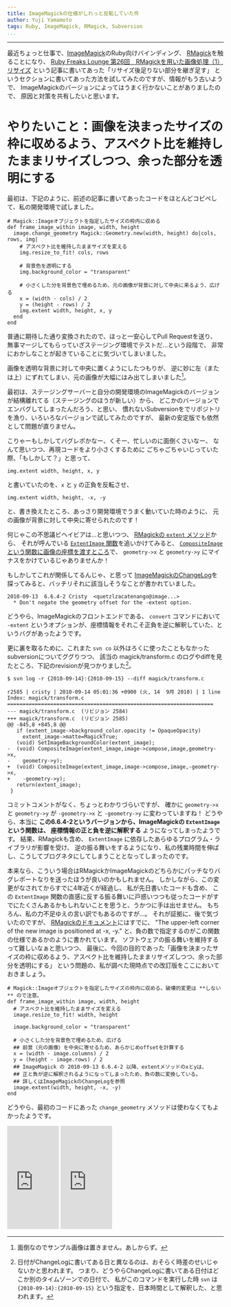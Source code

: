 ```yaml
---
title: ImageMagickの仕様がしれっと反転していた件
author: Yuji Yamamoto
tags: Ruby, ImageMagick, RMagick, Subversion
...
```

---

最近ちょっと仕事で、[ImageMagick](http://www.imagemagick.org/)のRuby向けバインディング、
[RMagick](http://rmagick.rubyforge.org/)を触ることになり、
[Ruby Freaks Lounge 第26回　RMagickを用いた画像処理（1）リサイズ](http://gihyo.jp/dev/serial/01/ruby/0026?page=2)
という記事に書いてあった「リサイズ後足りない部分を継ぎ足す」
というセクションに書いてあった方法を試してみたのですが、情報がもう古いようで、
ImageMagickのバージョンによってはうまく行かないことがありましたので、
原因と対策を共有したいと思います。

# やりたいこと：画像を決まったサイズの枠に収めるよう、アスペクト比を維持したままリサイズしつつ、余った部分を透明にする

最初は、下記のように、前述の記事に書いてあったコードをほとんどコピペして、私の開発環境で試しました。

``` {.ruby}
# Magick::Imageオブジェクトを指定したサイズの枠内に収める
def frame_image_within image, width, height
  image.change_geometry Magick::Geometry.new(width, height) do|cols, rows, img|
    # アスペクト比を維持したままサイズを変える
    img.resize_to_fit! cols, rows

    # 背景色を透明にする
    img.background_color = "transparent"

    # 小さくした分を背景色で埋めるため、元の画像が背景に対して中央に来るよう、広げる
    x = (width - cols) / 2
    y = (height - rows) / 2
    img.extent width, height, x, y
  end
end
```

普通に期待した通り変換されたので、ほっと一安心してPull Requestを送り、
無事マージしてもらっていざステージング環境でテストだ...という段階で、
非常におかしなことが起きていることに気づいてしまいました。

画像を透明な背景に対して中央に置くようにしたつもりが、
逆に妙に左（または上）にずれてしまい、元の画像が大幅にはみ出てしまいました[^1]。

[^1]: 面倒なのでサンプル画像は置きません。あしからず。

最初は、ステージングサーバーと自分の開発環境のImageMagickのバージョンが結構離れてる（ステージングのほうが新しい）から、
どこかのバージョンでエンバグしてしまったんだろう、と思い、
慣れないSubversionをでリポジトリを漁り、いろいろなバージョンで試してみたのですが、
最新の安定版でも依然として問題が直りません。

こりゃーもしかしてバグレポかなー、くそー、忙しいのに面倒くさいなー、
なんて思いつつ、再現コードをより小さくするために
ごちゃごちゃいじっていた際、「もしかして？」と思って、
``` {.ruby}
img.extent width, height, x, y
```
と書いていたのを、`x` と `y` の正負を反転させ、
``` {.ruby}
img.extent width, height, -x, -y
```
と、書き換えたところ、あっさり開発環境でうまく動いていた時のように、
元の画像が背景に対して中央に寄せられたのです！

何じゃこの不思議ビヘイビアは...と思いつつ、
[RMagickの `extent` メソッド](https://github.com/rmagick/rmagick/blob/689271fbb439dbf735f120811ac3b2dc79ba95a2/ext/RMagick/rmimage.c#L5878-L5946)から、
それが呼んでいる [`ExtentImage` 関数](https://github.com/trevor/ImageMagick/blob/a8ffb9991cc0e551cd096184142216721c4b70ea/trunk/MagickCore/transform.c#L1128-L1159)を追いかけてみると、
[`CompositeImage` という関数に画像の座標を渡すところ](https://github.com/trevor/ImageMagick/blob/a8ffb9991cc0e551cd096184142216721c4b70ea/trunk/MagickCore/transform.c#L1156-L1157)で、
`geometry->x` と `geometry->y` にマイナスをかけているじゃありませんか！

もしかしてこれが関係してるんじゃ、と思って
[ImageMagickのChangeLog](https://github.com/trevor/ImageMagick/blob/a8ffb9991cc0e551cd096184142216721c4b70ea/branches/ImageMagick-6.8.8/ChangeLog#L3086-L3087)を
探ってみると、バッチリそれに該当しそうなことが書かれていました。
```
2010-09-13  6.6.4-2 Cristy  <quetzlzacatenango@image...>
  * Don't negate the geometry offset for the -extent option.
```
どうやら、ImageMagickのフロントエンドである、 `convert` コマンドにおいて
`-extent` というオプションが、座標情報をそれこそ正負を逆に解釈していた、というバグがあったようです。

更に裏を取るために、これまた `svn co` 以外はろくに使ったこともなかったsubversionについてググりつつ、
該当の magick/transform.c のログやdiffを見たところ、下記のrevisionが見つかりました[^date]。

[^date]: 日付がChangeLogに書いてある日と異なるのは、おそらく時差のせいじゃないかと思われます。
つまり、どうやらChangeLogに書いてある日付はどこか別のタイムゾーンでの日付で、
私がこのコマンドを実行した時 `svn` は `{2010-09-14}:{2010-09-15}` という指定を、日本時間として解釈した、と思われます。

```{.bash}
$ svn log -r {2010-09-14}:{2010-09-15} --diff magick/transform.c
```
```{.diff}
r2585 | cristy | 2010-09-14 05:01:36 +0900 (火, 14  9月 2010) | 1 line
Index: magick/transform.c
===================================================================
--- magick/transform.c  (リビジョン 2584)
+++ magick/transform.c  (リビジョン 2585)
@@ -845,8 +845,8 @@
   if (extent_image->background_color.opacity != OpaqueOpacity)
     extent_image->matte=MagickTrue;
   (void) SetImageBackgroundColor(extent_image);
-  (void) CompositeImage(extent_image,image->compose,image,geometry->x,
-    geometry->y);
+  (void) CompositeImage(extent_image,image->compose,image,-geometry->x,
+    -geometry->y);
   return(extent_image);
 }
```

コミットコメントがなく、ちょっとわかりづらいですが、
確かに `geometry->x` と `geometry->y` が `-geometry->x` と `-geometry->y` に変わっていますね！
どうやら、本当に **この6.6.4-2というバージョンから、ImageMagickの `ExtentImage` という関数は、
座標情報の正と負を逆に解釈する** ようになってしまったようです。
結果、RMagickも含め、 `ExtentImage` に依存したあらゆるプログラム・ライブラリが影響を受け、
逆の振る舞いをするようになり、私の残業時間を伸ばし、こうしてブログネタにしてしまうこととなってしまったのです。

本来なら、こういう場合はRMagickかImageMagickのどちらかにパッチなりバグレポートなりを送ったほうが良いのかもしれません。
しかしながら、この変更がなされてからすでに4年近くが経過し、
私が先日書いたコードも含め、
この `ExtentImage` 関数の直感に反する振る舞いに戸惑いつつも従ったコードがすでにたくさんあるかもしれないことを思うと、うかつに手は出せません。
もちろん、私の力不足ゆえの言い訳でもあるのですが...。
それが証拠に、後で気づいたのですが、
[RMagickのドキュメント](https://rmagick.github.io/image2.html#extent)にはすでに、
"The upper-left corner of the new image is positioned at -x, -y." と、負の数で指定するのがこの関数の仕様であるかのように書かれています。
ソフトウェアの振る舞いを維持するって難しいなぁと思いつつ、
最後に、今回の目的であった「画像を決まったサイズの枠に収めるよう、アスペクト比を維持したままリサイズしつつ、余った部分を透明にする」
という問題の、私が調べた現時点での改訂版をここにおいておきましょう。

```{.ruby}
# Magick::Imageオブジェクトを指定したサイズの枠内に収める。破壊的変更は **しない** ので注意。
def frame_image_within image, width, height
  # アスペクト比を維持したままサイズを変える
  image.resize_to_fit! width, height

  image.background_color = "transparent"

  # 小さくした分を背景色で埋めるため、広げる
  ## 前景（元の画像）を中央に寄せるため、あらかじめoffsetを計算する
  x = (width - image.columns) / 2
  y = (height - image.rows) / 2
  ## ImageMagick の 2010-09-13 6.6.4-2 以降、extentメソッドのxとyは、
  ## 正と負が逆に解釈されるようになってしまったため、負の数に変換している。
  ## 詳しくはImageMagickのChangeLogを参照
  image.extent(width, height, -x, -y)
end
```

どうやら、最初のコードにあった `change_geometry` メソッドは使わなくてもよかったようです。

<iframe src="http://rcm-fe.amazon-adsystem.com/e/cm?t=poe02-22&amp;o=9&amp;p=8&amp;l=as1&amp;asins=4873114144&amp;ref=qf_sp_asin_til&amp;fc1=000000&amp;IS2=1&amp;lt1=_blank&amp;m=amazon&amp;lc1=0000FF&amp;bc1=000000&amp;bg1=FFFFFF&amp;f=ifr" style="width:120px;height:240px;" scrolling="no" marginwidth="0" marginheight="0" frameborder="0"></iframe>

<iframe src="http://rcm-fe.amazon-adsystem.com/e/cm?t=poe02-22&amp;o=9&amp;p=8&amp;l=as1&amp;asins=1904811868&amp;ref=qf_sp_asin_til&amp;fc1=000000&amp;IS2=1&amp;lt1=_blank&amp;m=amazon&amp;lc1=0000FF&amp;bc1=000000&amp;bg1=FFFFFF&amp;f=ifr" style="width:120px;height:240px;" scrolling="no" marginwidth="0" marginheight="0" frameborder="0"></iframe>
